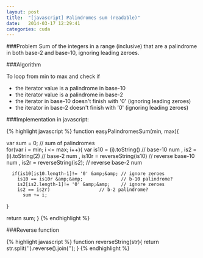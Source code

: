 ```yaml
---
layout: post
title:  "[javascript] Palindromes sum (readable)"
date:   2014-03-17 12:29:41
categories: cuda
---
```


###Problem 
Sum of the integers in a range (inclusive) that are a palindrome in both base-2 and base-10, ignoring leading zeroes. 

###Algorithm 

To loop from min to max and check if 

 - the iterator value is a palindrome in base-10 
 - the iterator value is a palindrome in base-2 
 - the iterator in base-10 doesn't finish with '0' (ignoring leading zeroes) 
 - the iterator in base-2 doesn't finish with '0' (ignoring leading zeroes) 


###Implementation in javascript: 


{% highlight javascript %}
function easyPalindromesSum(min, max){

  var sum = 0;                        // sum of palindromes     
  for(var i = min; i &lt;= max; i++){
      var is10  = (i).toString()      // base-10 num
      ,   is2   = (i).toString(2)     // base-2  num
      ,   is10r = reverseString(is10) // reverse base-10 num
      ,   is2r  = reverseString(is2); // reverse base-2 num

      if(is10[is10.length-1]!= '0' &amp;&amp; // ignore zeroes 
        is10 == is10r &amp;&amp;              // b-10 palindrome?
        is2[is2.length-1]!= '0' &amp;&amp;    // ignore zeroes
        is2 == is2r)                  // b-2 palindrome?
          sum += i;
  }

  return sum;
}
{% endhighlight %} 


###Reverse function 

{% highlight javascript %}
function reverseString(str){
    return str.split('').reverse().join('');
}
{% endhighlight %} 

